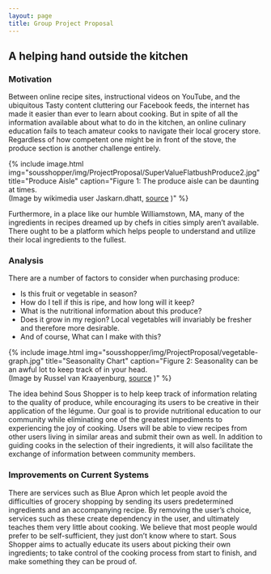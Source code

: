 ```yaml
---
layout: page
title: Group Project Proposal
---
```


## A helping hand outside the kitchen



### Motivation

Between online recipe sites, instructional videos on YouTube, and the ubiquitous Tasty content cluttering our Facebook feeds, 
the internet has made it easier than ever to learn about cooking. But in spite of all the information available about what to 
do in the kitchen, an online culinary education fails to teach amateur cooks to navigate their local grocery store. Regardless of 
how competent one might be in front of the stove, the produce section is another challenge entirely.

<!---
![Figure 1: The produce aisle can be daunting at times. (Image by wikimedia user Jaskarn.dhatt, hosted at https://commons.wikimedia.org/wiki/File:SuperValueFlatbushProduce2.jpg)](/jsmilan.github.io/img/ProjectProposal/SuperValueFlatbushProduce2.jpg "Produce Aisle (Image by wikimedia user Jaskarn.dhatt, hosted at https://commons.wikimedia.org/wiki/File:SuperValueFlatbushProduce2.jpg)")
--->

{% include image.html
            img="sousshopper/img/ProjectProposal/SuperValueFlatbushProduce2.jpg"
            title="Produce Aisle"
            caption="Figure 1: The produce aisle can be daunting at times. <br/> (Image by wikimedia user Jaskarn.dhatt, [source](https://commons.wikimedia.org/wiki/File:SuperValueFlatbushProduce2.jpg) )" %}

Furthermore, in a place like our humble Williamstown, MA, many of the ingredients in recipes dreamed up by chefs in cities simply 
aren’t available. There ought to be a platform which helps people to understand and utilize their local ingredients to the fullest.


### Analysis

There are a number of factors to consider when purchasing produce:

* Is this fruit or vegetable in season?
* How do I tell if this is ripe, and how long will it keep?
* What is the nutritional information about this produce?
* Does it grow in my region? Local vegetables will invariably be fresher and therefore more desirable.
* And of course, What can I make with this?

<!---
![Figure 2: Seasonality can be an awful lot to keep track of in your head. (Image by Russel van Kraayenburg, [source](http://www.businessinsider.com/when-fruits-and-vegetables-are-in-season-2012-6))](/jsmilan.github.io/img/ProjectProposal/vegetable-graph.jpg "Seasonality Chart (Image by Russel van Kraayenburg, hosted at http://www.businessinsider.com/when-fruits-and-vegetables-are-in-season-2012-6")
--->

{% include image.html
            img="sousshopper/img/ProjectProposal/vegetable-graph.jpg"
            title="Seasonality Chart"
            caption="Figure 2: Seasonality can be an awful lot to keep track of in your head. <br/> (Image by Russel van Kraayenburg, [source](http://www.businessinsider.com/when-fruits-and-vegetables-are-in-season-2012-6) )" %}

The idea behind Sous Shopper is to help keep track of information relating to the quality of produce, while encouraging its users 
to be creative in their application of the légume. Our goal is to provide nutritional education to our community while eliminating
one of the greatest impediments to experiencing the joy of cooking.
Users will be able to view recipes from other users living in similar areas and 
submit their own as well. In addition to guiding cooks in the selection of their ingredients, it will also facilitate the exchange 
of information between community members.

### Improvements on Current Systems

There are services such as Blue Apron which let people avoid the difficulties of grocery shopping by sending its users predetermined 
ingredients and an accompanying recipe. By removing the user’s choice, services such as these create dependency in the user, and 
ultimately teaches them very little about cooking. We believe that most people would prefer to be self-sufficient, they just don’t know 
where to start. Sous Shopper aims to actually educate its users about picking their own ingredients; to take control of the cooking 
process from start to finish, and make something they can be proud of.
